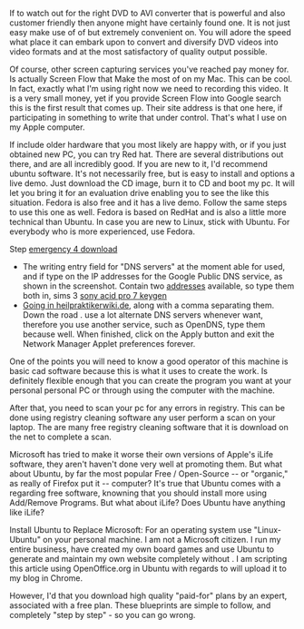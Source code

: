 If to watch out for the right DVD to AVI converter that is powerful and
also customer friendly then anyone might have certainly found one. It is
not just easy make use of of but extremely convenient on. You will adore
the speed what place it can embark upon to convert and diversify DVD
videos into video formats and at the most satisfactory of quality output
possible.

Of course, other screen capturing services you've reached pay money for.
Is actually Screen Flow that Make the most of on my Mac. This can be
cool. In fact, exactly what I'm using right now we need to recording
this video. It is a very small money, yet if you provide Screen Flow
into Google search this is the first result that comes up. Their site
address is that one here, if participating in something to write that
under control. That's what I use on my Apple computer.

If include older hardware that you most likely are happy with, or if you
just obtained new PC, you can try Red hat. There are several
distributions out there, and are all incredibly good. If you are new to
it, I'd recommend ubuntu software. It's not necessarily free, but is
easy to install and options a live demo. Just download the CD image,
burn it to CD and boot my pc. It will let you bring it for an evaluation
drive enabling you to see the like this situation. Fedora is also free
and it has a live demo. Follow the same steps to use this one as well.
Fedora is based on RedHat and is also a little more technical than
Ubuntu. In case you are new to Linux, stick with Ubuntu. For everybody
who is more experienced, use Fedora.

Step [emergency 4
download](http://heilpraktikerwiki.de/index.php?title=How_To_Repair_Your_Computer_If_Spend_Less_Energy_._Virus)
- The writing entry field for "DNS servers" at the moment able for used,
and if type on the IP addresses for the Google Public DNS service, as
shown in the screenshot. Contain two
[addresses](https://En.Wikipedia.org/wiki/Memory_address) available, so
type them both in, sims 3 [sony acid pro 7
keygen](http://www.neuronbank.org/wiki/index.php/Free_Software_That_An_Individual_See_Into_Your_Files_Without_Opening_Them)
- [Going in
heilpraktikerwiki.de](http://twcecommerce.com/wiki/index.php?title=User:AnastasiaWhitman),
along with a comma separating them. Down the road . use a lot alternate
DNS servers whenever want, therefore you use another service, such as
OpenDNS, type them because well. When finished, click on the Apply
button and exit the Network Manager Applet preferences forever.

One of the points you will need to know a good operator of this machine
is basic cad software because this is what it uses to create the work.
Is definitely flexible enough that you can create the program you want
at your personal personal PC or through using the computer with the
machine.

After that, you need to scan your pc for any errors in registry. This
can be done using registry cleaning software any user perform a scan on
your laptop. The are many free registry cleaning software that it is
download on the net to complete a scan.

Microsoft has tried to make it worse their own versions of Apple's iLife
software, they aren't haven't done very well at promoting them. But what
about Ubuntu, by far the most popular Free / Open-Source -- or
"organic," as really of Firefox put it -- computer? It's true that
Ubuntu comes with a regarding free software, knowning that you should
install more using Add/Remove Programs. But what about iLife? Does
Ubuntu have anything like iLife?

Install Ubuntu to Replace Microsoft: For an operating system use
"Linux-Ubuntu" on your personal machine. I am not a Microsoft citizen. I
run my entire business, have created my own board games and use Ubuntu
to generate and maintain my own website completely without . I am
scripting this article using OpenOffice.org in Ubuntu with regards to
will upload it to my blog in Chrome.

However, I'd that you download high quality "paid-for" plans by an
expert, associated with a free plan. These blueprints are simple to
follow, and completely "step by step" - so you can go wrong.